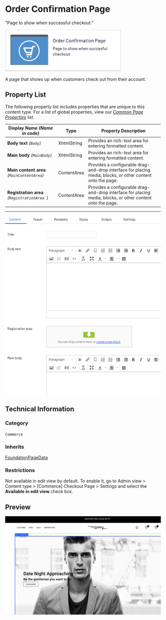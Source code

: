 # Order Confirmation Page
"Page to show when successful checkout."

![Order confirmation](Screenshots/Order%20Confirmation%20Page%20-%20icon.png)

A page that shows up when customers check out from their account.


## Property List
The following property list includes properties that are unique to this content type. For a list of global properties, view our [*Common Page  Properties*](./Common%20Page%20Properties.md) list.

Display Name *(Name in code)* | Type | Property Description
--------------|------|---------------
**Body text** *(`Body`)* | XhtmlString | Provides an rich-text area for entering formatted content.
**Main body** *(`MainBody`)* | XhtmlString | Provides an rich-text area for entering formatted content.
**Main content area** *(`MainContentArea`)* | ContentArea | Provides a configurable drag-and-drop interface for placing media, blocks, or other content onto the page.
**Registration area** *(`RegistrationArea `)* | ContentArea | Provides a configurable drag-and-drop interface for placing media, blocks, or other content onto the page.

** **
![Order confirmation](Screenshots/Order%20Confirmation%20Page%20-%20Content%20tab.png)

## Technical Information

### Category
`Commerce`

### Inherits
[FoundationPageData](Foundation%20Page%20Data.md)

### Restrictions
Not available in edit view by default. To enable it, go to Admin view > Content type > [Commerce] Checkout Page > Settings and select the **Available in edit view** check box.

## Preview
![Order confirmation](Screenshots/Order%20Confirmation%20Page%20-%20Preview.png)
